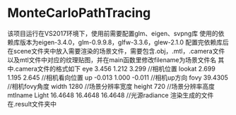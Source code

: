 # MonteCarloPathTracing
该项目运行在VS2017环境下，使用前需要配置glm、eigen、svpng库
使用的依赖库版本为eigen-3.4.0，glm-0.9.9.8，glfw-3.3.6，glew-2.1.0
配置完依赖库后在scene文件夹中放入需要渲染的场景文件，需要包含.obj，.mtl，.camera文件以及mtl文件中对应的纹理贴图，并在main函数里修改filename为场景文件名
其中.camera文件的格式如下
eye 3.456 1.212 3.299 //相机位置
lookat 2.699 1.195 2.645 //相机看向位置
up -0.013 1.000 -0.011 //相机up方向
fovy 39.4305 //相机fovy角度
width 1280 //场景分辨率宽度
height 720 //场景分辨率高度
mtlname Light 16.4648 16.4648 16.4648 //光源radiance
渲染生成的文件在.result文件夹中
